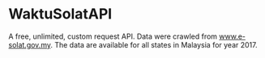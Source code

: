 # WaktuSolatAPI
A free, unlimited, custom request API. Data were crawled from www.e-solat.gov.my. The data are available for all states in Malaysia for year 2017.
